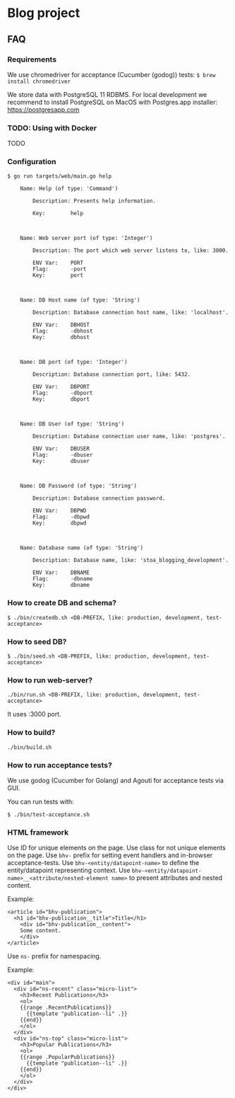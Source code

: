 # Blog project

## FAQ

### Requirements
We use chromedriver for acceptance (Cucumber (godog)) tests:
```$ brew install chromedriver```

We store data with PostgreSQL 11 RDBMS. For local development we recommend to install PostgreSQL on MacOS with Postgres.app installer: https://postgresapp.com

### TODO: Using with Docker
TODO

### Configuration
```
$ go run targets/web/main.go help

	Name: Help (of type: 'Command')

		Description: Presents help information.

		Key:        help



	Name: Web server port (of type: 'Integer')

		Description: The port which web server listens to, like: 3000.

		ENV Var:    PORT
		Flag:       -port
		Key:        port



	Name: DB Host name (of type: 'String')

		Description: Database connection host name, like: 'localhost'.

		ENV Var:    DBHOST
		Flag:       -dbhost
		Key:        dbhost



	Name: DB port (of type: 'Integer')

		Description: Database connection port, like: 5432.

		ENV Var:    DBPORT
		Flag:       -dbport
		Key:        dbport



	Name: DB User (of type: 'String')

		Description: Database connection user name, like: 'postgres'.

		ENV Var:    DBUSER
		Flag:       -dbuser
		Key:        dbuser



	Name: DB Password (of type: 'String')

		Description: Database connection password.

		ENV Var:    DBPWD
		Flag:       -dbpwd
		Key:        dbpwd



	Name: Database name (of type: 'String')

		Description: Database name, like: 'stoa_blogging_development'.

		ENV Var:    DBNAME
		Flag:       -dbname
		Key:        dbname
```

### How to create DB and schema?

```$ ./bin/createdb.sh <DB-PREFIX, like: production, development, test-acceptance>```

### How to seed DB?

```$ ./bin/seed.sh <DB-PREFIX, like: production, development, test-acceptance>```

### How to run web-server?

```./bin/run.sh <DB-PREFIX, like: production, development, test-acceptance>```

It uses :3000 port.

### How to build?

```./bin/build.sh```


### How to run acceptance tests?

We use godog (Cucumber for Golang) and Agouti for acceptance tests via GUI.

You can run tests with:

```$ ./bin/test-acceptance.sh```


### HTML framework

Use ID for unique elements on the page.
Use class for not unique elements on the page.
Use ``bhv-`` prefix for setting event handlers and in-browser acceptance-tests.
Use ``bhv-<entity/datapoint-name>`` to define the entity/datapoint representing context.
Use ``bhv-<entity/datapoint-name>__<attribute/nested-element name>`` to present attributes and nested content.

Example:
```
<article id="bhv-publication">
  <h1 id="bhv-publication__title">Title</h1>
	<div id="bhv-publication__content">
    Some content.
	</div>
</article>
```

Use ``ns-`` prefix for namespacing.

Example:
```
<div id="main">
  <div id="ns-recent" class="micro-list">
    <h3>Recent Publications</h3>
    <ol>
    {{range .RecentPublications}}
      {{template "publication--li" .}}
    {{end}}
    </ol>
  </div>
  <div id="ns-top" class="micro-list">
    <h3>Popular Publications</h3>
    <ol>
    {{range .PopularPublications}}
      {{template "publication--li" .}}
    {{end}}
    </ol>
  </div>
</div>
```
